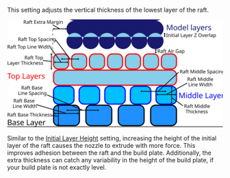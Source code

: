 This setting adjusts the vertical thickness of the lowest layer of the raft.

![Dimensions related to the raft](../images/raft_dimensions.svg)

Similar to the [Initial Layer Height](../resolution/layer_height_0.md) setting, increasing the height of the initial layer of the raft causes the nozzle to extrude with more force. This improves adhesion between the raft and the build plate. Additionally, the extra thickness can catch any variability in the height of the build plate, if your build plate is not exactly level.